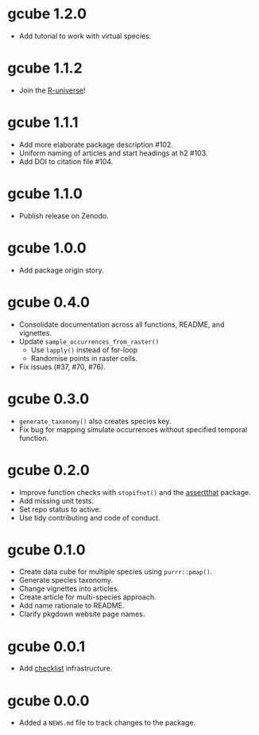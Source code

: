 # gcube 1.2.0

* Add tutorial to work with virtual species.

# gcube 1.1.2

* Join the [R-universe](https://b-cubed-eu.r-universe.dev/)!

# gcube 1.1.1

* Add more elaborate package description #102.
* Uniform naming of articles and start headings at h2 #103.
* Add DOI to citation file #104.

# gcube 1.1.0

* Publish release on Zenodo.

# gcube 1.0.0

* Add package origin story.

# gcube 0.4.0

*	Consolidate documentation across all functions, README, and vignettes.
* Update `sample_occurrences_from_raster()`
  - Use `lapply()` instead of for-loop
  - Randomise points in raster cells.
* Fix issues (#37, #70, #76).

# gcube 0.3.0

*	`generate_taxonomy()` also creates species key.
*	Fix bug for mapping simulate occurrences without specified temporal function.

# gcube 0.2.0

*	Improve function checks with `stopifnot()` and the [assertthat](https://CRAN.R-project.org/package=assertthat) package.
*	Add missing unit tests.
*	Set repo status to active.
* Use tidy contributing and code of conduct.

# gcube 0.1.0

* Create data cube for multiple species using `purrr::pmap()`.
* Generate species taxonomy.
* Change vignettes into articles.
* Create article for multi-species approach.
* Add name rationale to README.
* Clarify pkgdown website page names.

# gcube 0.0.1

* Add [checklist](https://inbo.github.io/checklist/) infrastructure.

# gcube 0.0.0

* Added a `NEWS.md` file to track changes to the package.
